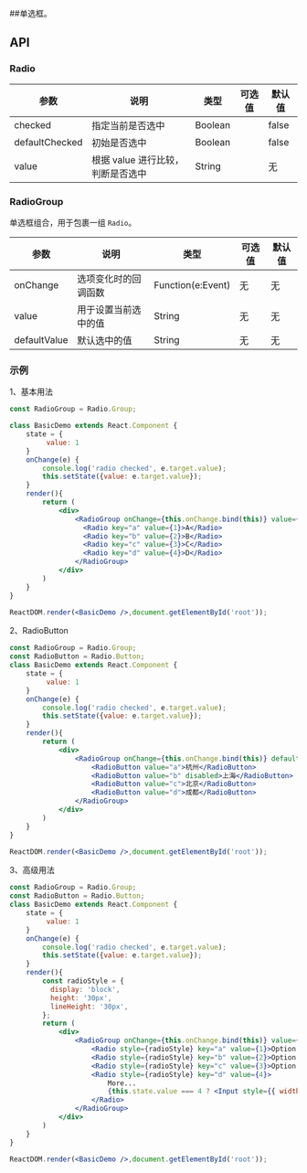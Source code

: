 ##单选框。

## API

### Radio

| 参数           | 说明                                     | 类型       |  可选值 | 默认值 |
|----------------|------------------------------------------|------------|---------|--------|
| checked        | 指定当前是否选中                         | Boolean    |         | false  |
| defaultChecked | 初始是否选中                             | Boolean    |         | false  |
| value          | 根据 value 进行比较，判断是否选中        | String     |         | 无     |

### RadioGroup

单选框组合，用于包裹一组 `Radio`。

| 参数           | 说明                             | 类型              | 可选值 | 默认值 |
|----------------|----------------------------------|-------------------|--------|--------|
| onChange       | 选项变化时的回调函数             | Function(e:Event) | 无     | 无     |
| value          | 用于设置当前选中的值             | String            | 无     | 无     |
| defaultValue   | 默认选中的值                     | String            | 无     | 无     |


### 示例

1、基本用法

```jsx
const RadioGroup = Radio.Group;

class BasicDemo extends React.Component {
    state = {
         value: 1
    }
    onChange(e) {
        console.log('radio checked', e.target.value);
        this.setState({value: e.target.value});
    }
    render(){
        return (
            <div>
                <RadioGroup onChange={this.onChange.bind(this)} value={this.state.value}>
                  <Radio key="a" value={1}>A</Radio>
                  <Radio key="b" value={2}>B</Radio>
                  <Radio key="c" value={3}>C</Radio>
                  <Radio key="d" value={4}>D</Radio>
                </RadioGroup>
            </div>
        )
    }
}

ReactDOM.render(<BasicDemo />,document.getElementById('root'));
```
2、RadioButton
```jsx
const RadioGroup = Radio.Group;
const RadioButton = Radio.Button;
class BasicDemo extends React.Component {
    state = {
         value: 1
    }
    onChange(e) {
        console.log('radio checked', e.target.value);
        this.setState({value: e.target.value});
    }
    render(){
        return (
            <div>
                <RadioGroup onChange={this.onChange.bind(this)} defaultValue="a">
                    <RadioButton value="a">杭州</RadioButton>
                    <RadioButton value="b" disabled>上海</RadioButton>
                    <RadioButton value="c">北京</RadioButton>
                    <RadioButton value="d">成都</RadioButton>
                </RadioGroup>
            </div>
        )
    }
}

ReactDOM.render(<BasicDemo />,document.getElementById('root'));
```
3、高级用法
```jsx
const RadioGroup = Radio.Group;
const RadioButton = Radio.Button;
class BasicDemo extends React.Component {
    state = {
         value: 1
    }
    onChange(e) {
        console.log('radio checked', e.target.value);
        this.setState({value: e.target.value});
    }
    render(){
        const radioStyle = {
          display: 'block',
          height: '30px',
          lineHeight: '30px',
        };
        return (
            <div>
                <RadioGroup onChange={this.onChange.bind(this)} value={this.state.value}>
                    <Radio style={radioStyle} key="a" value={1}>Option A</Radio>
                    <Radio style={radioStyle} key="b" value={2}>Option B</Radio>
                    <Radio style={radioStyle} key="c" value={3}>Option C</Radio>
                    <Radio style={radioStyle} key="d" value={4}>
                        More...
                        {this.state.value === 4 ? <Input style={{ width: 100, marginLeft: 10 }} /> : null}
                    </Radio>
                </RadioGroup>
            </div>
        )
    }
}

ReactDOM.render(<BasicDemo />,document.getElementById('root'));
```
